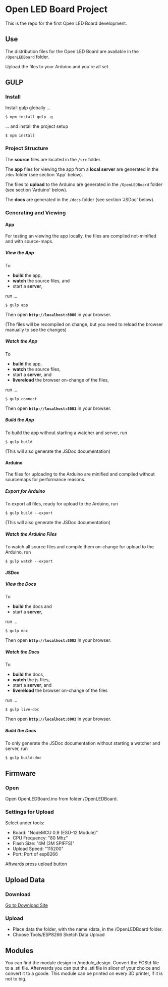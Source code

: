 # Open LED Board Project

This is the repo for the first Open LED Board development.

## Use
The distribution files for the Open LED Board are available in the `/OpenLEDBoard` folder.

Upload the files to your Arduino and you're all set.

## GULP

### Install
Install gulp globally ...
```
$ npm install gulp -g
```
... and install the project setup
```
$ npm install
```

### Project Structure
The **source** files are located in the `/src` folder.

The **app** files for viewing the app from a **local server** are generated in the `/dev` folder (see section 'App' below).

The files to **upload** to the Arduino are generated in the `/OpenLEDBoard` folder  (see section 'Arduino' below). 

The **docs** are generated in the `/docs` folder (see section 'JSDoc' below).

### Generating and Viewing

#### App

For testing an viewing the app locally, the files are compiled not-minified and with source-maps.

##### View the App
To 
- **build** the app, 
- **watch** the source files, and  
- start a **server**, 

run ...
```
$ gulp app
```
Then open **`http://localhost:8000`** in your browser.

(The files will be recompiled on change, but you need to reload the browser manually to see the changes)

##### Watch the App
To 
- **build** the app,
- **watch** the source files,  
- start a **server**, and
- **livereload** the browser on-change of the files,

run ...
```
$ gulp connect
```
Then open **`http://localhost:8001`** in your browser.

##### Build the App
To build the app without starting a watcher and server, run
```
$ gulp build
``` 
(This will also generate the JSDoc documentation)

#### Arduino

The files for uploading to the Arduino are minified and compiled without sourcemaps for performance reasons.

##### Export for Arduino
To export all files, ready for upload to the Arduino, run
```
$ gulp build --export
``` 
(This will also generate the JSDoc documentation)

##### Watch the Arduino Files
To watch all source files and compile them on-change for upload to the Arduino, run
```
$ gulp watch --export
``` 

#### JSDoc

##### View the Docs
To 
- **build** the docs and 
- start a **server**, 

run ...
```
$ gulp doc
```
Then open **`http://localhost:8002`** in your browser.

##### Watch the Docs
To 
- **build** the docs,
- **watch** the js files,  
- start a **server**, and
- **livereload** the browser on-change of the files

run ...
```
$ gulp live-doc
```
Then open **`http://localhost:8003`** in your browser.

##### Build the Docs
To only generate the JSDoc documentation without starting a watcher and server, run
```
$ gulp build-doc
```

## Firmware

### Open

Open OpenLEDBoard.ino from folder /OpenLEDBoard.

### Settings for Upload

Select under tools:

* Board: "NodeMCU 0.9 (ESÜ-12 Module)"
* CPU Frequency: "80 Mhz"
* Flash Size: "4M (3M SPIFFS)"
* Upload Speed: "115200"
* Port: Port of esp8266

Aftwards press upload button

## Upload Data

### Download

[Go to Download Site](https://github.com/esp8266/arduino-esp8266fs-plugin)

### Upload

* Place data the folder, with the name /data, in the /OpenLEDBoard folder.
* Choose Tools/ESP8266 Sketch Data Upload

## Modules

You can find the module design in /module_design. Convert the FCStd file to a .stl file. 
Afterwards you can put the .stl file in slicer of your choice and convert it to a gcode.
This module can be printed on every 3D printer, if it is not to big.  
